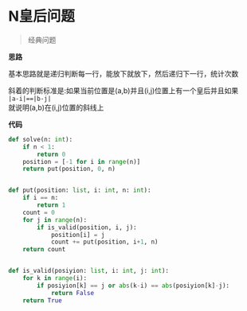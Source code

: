 # N皇后问题
> 经典问题

**思路**

基本思路就是递归判断每一行，能放下就放下，然后递归下一行，统计次数

斜着的判断标准是:如果当前位置是(a,b)并且(i,j)位置上有一个皇后并且如果  
`
|a-i|==|b-j|
`  
就说明(a,b)在(i,j)位置的斜线上

**代码**

```python
def solve(n: int):
    if n < 1:
        return 0
    position = [-1 for i in range(n)]
    return put(position, 0, n)


def put(position: list, i: int, n: int):
    if i == n:
        return 1
    count = 0
    for j in range(n):
        if is_valid(position, i, j):
            position[i] = j
            count += put(position, i+1, n)
    return count


def is_valid(posiyion: list, i: int, j: int):
    for k in range(i):
        if posiyion[k] == j or abs(k-i) == abs(posiyion[k]-j):
            return False
    return True
```